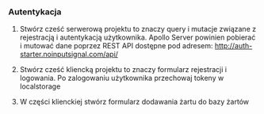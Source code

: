 ### Autentykacja ###

1. Stwórz cześć serwerową projektu to znaczy query i mutacje związane z rejestracją i autentykacją użytkownika. Apollo Server powinien pobierać i mutować dane poprzez REST API dostępne pod adresem: http://auth-starter.noinputsignal.com/api/

2. Stwórz cześć kliencką projektu to znaczy formularz rejestracji i logowania. Po zalogowaniu użytkownika przechowaj tokeny w localstorage

3. W części klienckiej stwórz formularz dodawania żartu do bazy żartów 